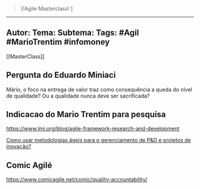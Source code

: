
 >[!Agile Masterclass! ]
---
Autor: 
Tema:
Subtema: 
Tags: #Agil #MarioTrentim #infomoney 
---
[[MasterClass]]


## Pergunta do Eduardo Miniaci
Mário, o foco na entrega de valor traz como consequência a queda do nível de qualidade? Ou a qualidade nunca deve ser sacrificada?


## Indicacao do Mario Trentim para pesquisa
https://www.lmi.org/blog/agile-framework-research-and-development

[Como usar metodologias ágeis para o gerenciamento de P&D e projetos de inovação?](https://www.linkedin.com/pulse/conhe%C3%A7a-principais-metodologias-dicas-e-cases-de-%C3%A1gil-lorena/?articleId=6623495751278317568)


## Comic Agilé
https://www.comicagile.net/comic/quality-accountability/